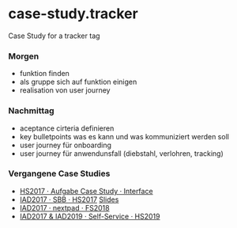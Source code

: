 # case-study.tracker
Case Study for a tracker tag


### Morgen
* funktion finden
* als gruppe sich auf funktion einigen
* realisation von user journey

### Nachmittag
* aceptance cirteria definieren
* key bulletpoints was es kann und was kommuniziert werden soll
* user journey für onboarding
* user journey für anwendunsfall (diebstahl, verlohren, tracking)





### Vergangene Case Studies
* [HS2017 · Aufgabe Case Study · Interface](https://signalwerk.github.io/IAD.LAB.DOC/exercise-case-study/)
* [IAD2017 · SBB · HS2017](https://signalwerk.github.io/IAD.LAB.DOC/exercise-case-study/) [Slides](https://signalwerk.github.io/IAD.LAB.SLD/data/2017/KW45-case-study/)
* [IAD2017 · nextpad · FS2018](https://github.com/logrinto/case-study.nextpad)
* [IAD2017 & IAD2019 · Self-Service · HS2019](https://github.com/logrinto/case-study.self-service)
